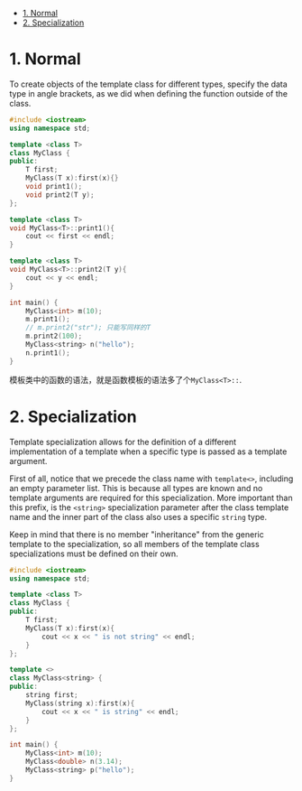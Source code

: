 - [1. Normal](#1-normal)
- [2. Specialization](#2-specialization)

# 1. Normal

To create objects of the template class for different types, specify the data type in angle brackets, as we did when defining the function outside of the class.

```cpp
#include <iostream>
using namespace std;

template <class T>
class MyClass {
public:
    T first;
    MyClass(T x):first(x){}
    void print1();
    void print2(T y);
};

template <class T>
void MyClass<T>::print1(){
    cout << first << endl;
}

template <class T>
void MyClass<T>::print2(T y){
    cout << y << endl;
}

int main() {
    MyClass<int> m(10);
    m.print1();
    // m.print2("str"); 只能写同样的T
    m.print2(100);
    MyClass<string> n("hello");
    n.print1();
}
```
模板类中的函数的语法，就是函数模板的语法多了个`MyClass<T>::`.

# 2. Specialization

Template specialization allows for the definition of a different implementation of a template when a specific type is passed as a template argument.

First of all, notice that we precede the class name with `template<>`, including an empty parameter list. This is because all types are known and no template arguments are required for this specialization. More important than this prefix, is the `<string>` specialization parameter after the class template name and the inner part of the class also uses a specific `string` type.

Keep in mind that there is no member "inheritance" from the generic template to the specialization, so all members of the template class specializations must be defined on their own.

```cpp
#include <iostream>
using namespace std;

template <class T>
class MyClass {
public:
    T first;
    MyClass(T x):first(x){
        cout << x << " is not string" << endl;
    }
};

template <>
class MyClass<string> {
public:
    string first;
    MyClass(string x):first(x){
        cout << x << " is string" << endl;
    }
};

int main() {
    MyClass<int> m(10);
    MyClass<double> n(3.14);
    MyClass<string> p("hello");
}
```
